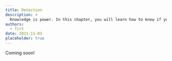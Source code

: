 ```yaml
---
title: Detection
description: >
  Knowledge is power. In this chapter, you will learn how to know if your PWA or native app is installed to enhance the user experience, including the ability to transfer navigation to the standalone app from the browser with link capturing.
authors:
  - firt
date: 2021-11-03
placeholder: true
---
```


Coming soon!

